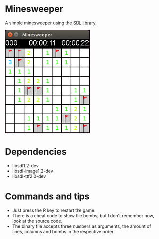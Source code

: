 # Minesweeper
A simple minesweeper using the [SDL library](http://libsdl.org).

![9x9 with 10 bombs](screenshots/9x9x10.png?raw=true)

# Dependencies
* libsdl1.2-dev 
* libsdl-image1.2-dev 
* libsdl-ttf2.0-dev

# Commands and tips
- Just press the R key to restart the game.
- There is a cheat code to show the bombs, but I don't remember now, look at the source code.
- The binary file accepts three numbers as arguments, the amount of lines, columns and bombs in the respective order.

